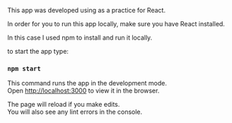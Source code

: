 This app was developed using as a practice for React.

In order for you to run this app locally, make sure you have React installed. 

In this case I used npm to install and run it locally.

to start the app type:

### `npm start`

This command runs the app in the development mode.<br>
Open [http://localhost:3000](http://localhost:3000) to view it in the browser.

The page will reload if you make edits.<br>
You will also see any lint errors in the console.
